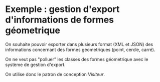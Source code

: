 Exemple : gestion d'export d'informations de formes géometrique
===

On souhaite pouvoir exporter dans plusieurs format (XML et JSON) des informations concernant des formes géometriques (point, cercle, carré).

On ne veut pas "polluer" les classes des formes géometrique avec le système de gestion d'export.

On utilise donc le patron de conception *Visiteur*.
